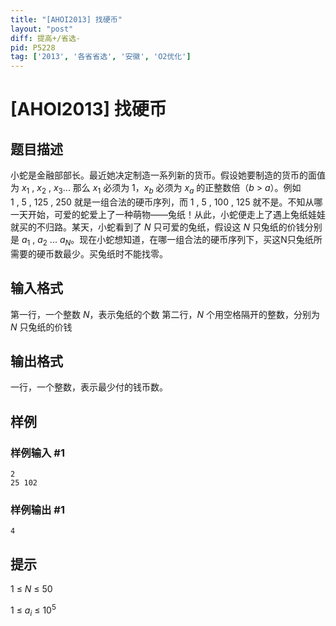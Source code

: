 ```yaml
---
title: "[AHOI2013] 找硬币"
layout: "post"
diff: 提高+/省选-
pid: P5228
tag: ['2013', '各省省选', '安徽', 'O2优化']
---
```

# [AHOI2013] 找硬币
## 题目描述

小蛇是金融部部长。最近她决定制造一系列新的货币。假设她要制造的货币的面值为 $x_1~,~x_2~,~x_3...$ 那么 $x_1$ 必须为 $1$，$x_b$ 必须为 $x_a$ 的正整数倍（$b~>~a$）。例如 $1~,~5~,~125~,~250$ 就是一组合法的硬币序列，而 $1~,~5~,~100~,~125$ 就不是。不知从哪一天开始，可爱的蛇爱上了一种萌物——兔纸！从此，小蛇便走上了遇上兔纸娃娃就买的不归路。某天，小蛇看到了 $N$ 只可爱的兔纸，假设这 $N$ 只兔纸的价钱分别是 $a_1~,~a_2~...~a_N$。现在小蛇想知道，在哪一组合法的硬币序列下，买这N只兔纸所需要的硬币数最少。买兔纸时不能找零。
## 输入格式

第一行，一个整数 $N$，表示兔纸的个数
第二行，$N$ 个用空格隔开的整数，分别为 $N$ 只兔纸的价钱
## 输出格式

一行，一个整数，表示最少付的钱币数。
## 样例

### 样例输入 #1
```
2
25 102
```
### 样例输出 #1
```
4
```
## 提示

$1~\leq~N~\leq~50$

$1~\leq~a_i~\leq~10^5$
